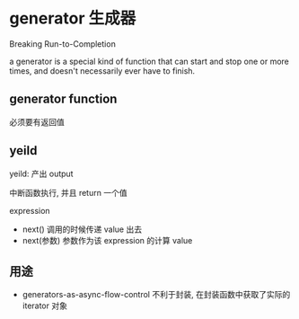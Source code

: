 # generator 生成器

Breaking Run-to-Completion

a generator is a special kind of function that can start and stop one or more times, and doesn't necessarily ever have to finish.

## generator function

必须要有返回值

## yeild

yeild: 产出 output

中断函数执行, 并且 return 一个值

expression

- next() 调用的时候传递 value 出去
- next(参数) 参数作为该 expression 的计算 value

## 用途

- generators-as-async-flow-control 不利于封装, 在封装函数中获取了实际的 iterator 对象

